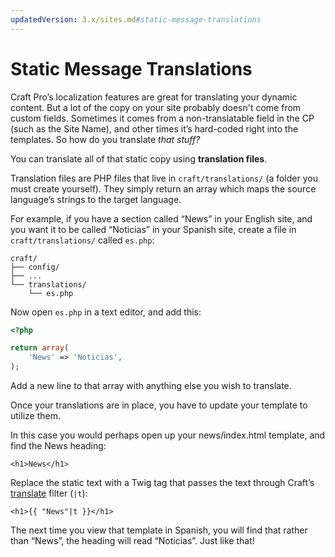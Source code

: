 ```yaml
---
updatedVersion: 3.x/sites.md#static-message-translations
---
```


# Static Message Translations

Craft Pro’s localization features are great for translating your dynamic content. But a lot of the copy on your site probably doesn't come from custom fields. Sometimes it comes from a non-translatable field in the CP (such as the Site Name), and other times it’s hard-coded right into the templates. So how do you translate _that stuff?_

You can translate all of that static copy using **translation files**.

Translation files are PHP files that live in `craft/translations/` (a folder you must create yourself). They simply return an array which maps the source language’s strings to the target language.

For example, if you have a section called “News” in your English site, and you want it to be called “Noticias” in your Spanish site, create a file in `craft/translations/` called `es.php`:

```treeview
craft/
├── config/
├── ...
└── translations/
    └── es.php
```

Now open `es.php` in a text editor, and add this:

```php
<?php

return array(
    'News' => 'Noticias',
);
```

Add a new line to that array with anything else you wish to translate.

Once your translations are in place, you have to update your template to utilize them.

In this case you would perhaps open up your news/index.html template, and find the News heading:

```twig
<h1>News</h1>
```

Replace the static text with a Twig tag that passes the text through Craft’s [translate](templating/filters.md#translate-or-t) filter (`|t`):

```twig
<h1>{{ "News"|t }}</h1>
```

The next time you view that template in Spanish, you will find that rather than “News”, the heading will read “Noticias”. Just like that!
